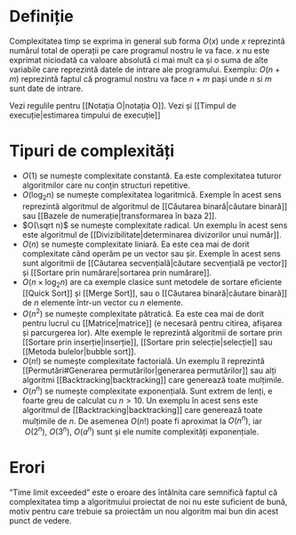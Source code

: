# Definiție
Complexitatea timp se exprima in general sub forma $O(x)$ unde $x$ reprezintă numărul total de operații pe care programul nostru le va face. $x$ nu este exprimat niciodată ca valoare absolută ci mai mult ca și o suma de alte variabile care reprezintă datele de intrare ale programului. Exemplu: $O(n + m)$ reprezintă faptul că programul nostru va face $n + m$ pași unde $n$ si $m$ sunt date de intrare.

Vezi regulile pentru [[Notația O|notația O]].
Vezi și [[Timpul de execuție|estimarea timpului de execuție]]
# Tipuri de complexități
- $O(1)$ se numește complexitate constantă. Ea este complexitatea tuturor algoritmilor care nu conțin structuri repetitive.
- $O(\log_2n)$ se numește complexitatea logaritmică. Exemple în acest sens reprezintă algoritmul de algoritmul de [[Căutarea binară|căutare binară]] sau [[Bazele de numerație|transformarea în baza 2]].
- $O(\sqrt n)$ se numește complexitate radical. Un exemplu în acest sens este algoritmul de [[Divizibilitate|determinarea divizorilor unui număr]].
- $O(n)$ se numește complexitate liniară. Ea este cea mai de dorit complexitate când operăm pe un vector sau șir. Exemple în acest sens sunt algoritmii de [[Căutarea secvențială|căutare secvențială pe vector]] și [[Sortare prin numărare|sortarea prin numărare]].
- $O(n\times \log_2n)$ are ca exemple clasice sunt metodele de sortare eficiente [[Quick Sort]] și [[Merge Sort]], sau o [[Căutarea binară|căutare binară]] de $n$ elemente într-un vector cu $n$ elemente.
- $O(n^2)$ se numește complexitate pătratică. Ea este cea mai de dorit pentru lucrul cu [[Matrice|matrice]] (e necesară pentru citirea, afișarea și parcurgerea lor). Alte exemple le reprezintă algoritmii de sortare prin [[Sortare prin inserție|inserție]], [[Sortare prin selecție|selecție]] sau [[Metoda bulelor|bubble sort]].
- $O(n!)$ se numește complexitate factorială. Un exemplu îl reprezintă [[Permutări#Generarea permutărilor|generarea permutărilor]] sau alți algoritmi [[Backtracking|backtracking]] care generează toate mulțimile.
- $O(n^n)$ se numește complexitate exponențială. Sunt extrem de lenți, e foarte greu de calculat cu $n\gt 10$. Un exemplu în acest sens este algoritmul de [[Backtracking|backtracking]] care generează toate mulțimile de $n$. De asemenea $O(n!)$ poate fi aproximat la $O(n^n)$, iar $\ O(2^n),\ O(3^n),\ O(a^n)$ sunt și ele numite complexități exponențiale.
# Erori
“Time limit exceeded” este o eroare des întâlnita care semnifică faptul că complexitatea timp a algoritmului proiectat de noi nu este suficient de bună, motiv pentru care trebuie sa proiectăm un nou algoritm mai bun din acest punct de vedere.